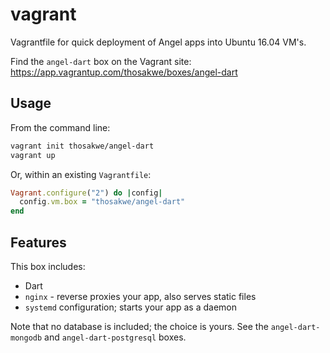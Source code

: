 # vagrant
Vagrantfile for quick deployment of Angel apps into Ubuntu 16.04 VM's.

Find the `angel-dart` box on the Vagrant site:
https://app.vagrantup.com/thosakwe/boxes/angel-dart

## Usage
From the command line:

```bash
vagrant init thosakwe/angel-dart
vagrant up
```

Or, within an existing `Vagrantfile`:

```ruby
Vagrant.configure("2") do |config|
  config.vm.box = "thosakwe/angel-dart"
end
```

## Features
This box includes:
* Dart
* `nginx` - reverse proxies your app, also serves static files
* `systemd` configuration; starts your app as a daemon

Note that no database is included; the choice is yours.
See the `angel-dart-mongodb` and `angel-dart-postgresql` boxes.
